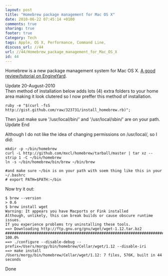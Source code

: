 ```yaml
---
layout: post
title: "Homebrew package management for Mac OS X"
date: 2010-06-22 07:45:14 +0100 
comments: true
sharing: true
footer: true
Category: Tech
tags: Apple, OS X, Performance, Command Line,
discuss_url: //44
url: //44/Homebrew_package_management_for_Mac_OS_X
id: 44
---
```

Homebrew is a new package management system for Mac OS X. [A good review/tutorial on EngineYard][homebrew_tut].

Update 20-August-2010  
Then method of installation below adds lots (4) extra folders to your home area making it look clutered so I now preffer this method of installation.

    ruby -e "$(curl -fsS http://gist.github.com/raw/323731/install_homebrew.rb)";

Then just make sure '/usr/local/bin/' and '/usr/local/sbin/' are on your path.  
Update End

Although I do not like the idea of changing permissions on /usr/local/, so I did:

    mkdir -p ~/bin/homebrew
    curl -L http://github.com/mxcl/homebrew/tarball/master | tar xz --strip 1 -C ~/bin/homebrew
    ln -s ~/bin/homebrew/bin/brew ~/bin/brew

    #and make sure ~/bin is on your path with soem thing like this in your ~/.bashrc
    # export PATH=$PATH:~/bin

Now try it out:
 
    $ brew --version
    > 0.6
    $ brew install wget
    Warning: It appears you have Macports or Fink installed
    Although, unlikely, this can break builds or cause obscure runtime issues.
    If you experience problems try uninstalling these tools.
    ==> Downloading http://ftp.gnu.org/gnu/wget/wget-1.12.tar.bz2
    ######################################################################## 100.0%
    ==> ./configure --disable-debug --prefix=/Users/morgy/bin/homebrew/Cellar/wget/1.12 --disable-iri
    ==> make install
    /Users/morgy/bin/homebrew/Cellar/wget/1.12: 7 files, 576K, built in 44 seconds

Done
    
[homebrew_tut]: http://www.engineyard.com/blog/2010/homebrew-os-xs-missing-package-manager/
